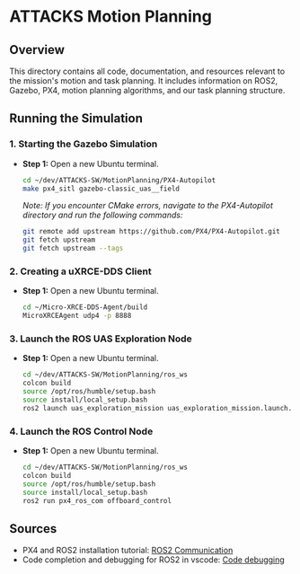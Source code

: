 
# ATTACKS Motion Planning

## Overview
This directory contains all code, documentation, and resources relevant to the mission's motion and task planning. It includes information on ROS2, Gazebo, PX4, motion planning algorithms, and our task planning structure.

## Running the Simulation

### 1. Starting the Gazebo Simulation

- **Step 1:** Open a new Ubuntu terminal.
  ```bash
  cd ~/dev/ATTACKS-SW/MotionPlanning/PX4-Autopilot
  make px4_sitl gazebo-classic_uas__field

  ```
  *Note: If you encounter CMake errors, navigate to the PX4-Autopilot directory and run the following commands:*
  ```bash
  git remote add upstream https://github.com/PX4/PX4-Autopilot.git
  git fetch upstream
  git fetch upstream --tags
  ```

### 2. Creating a uXRCE-DDS Client

- **Step 1:** Open a new Ubuntu terminal.
  ```bash
  cd ~/Micro-XRCE-DDS-Agent/build
  MicroXRCEAgent udp4 -p 8888
  ```

### 3. Launch the ROS UAS Exploration Node

- **Step 1:** Open a new Ubuntu terminal.
  ```bash
  cd ~/dev/ATTACKS-SW/MotionPlanning/ros_ws
  colcon build
  source /opt/ros/humble/setup.bash
  source install/local_setup.bash
  ros2 launch uas_exploration_mission uas_exploration_mission.launch.py
  ```

### 4. Launch the ROS Control Node

- **Step 1:** Open a new Ubuntu terminal.
  ```bash
  cd ~/dev/ATTACKS-SW/MotionPlanning/ros_ws
  colcon build
  source /opt/ros/humble/setup.bash
  source install/local_setup.bash
  ros2 run px4_ros_com offboard_control
  ```

## Sources
- PX4 and ROS2 installation tutorial: [ROS2 Communication](http://docs.px4.io/main/en/ros/ros2_comm.html)
- Code completion and debugging for ROS2 in vscode: [Code debugging](https://medium.com/@junbs95/code-completion-and-debugging-for-ros2-in-vscode-a4ede900d979)

